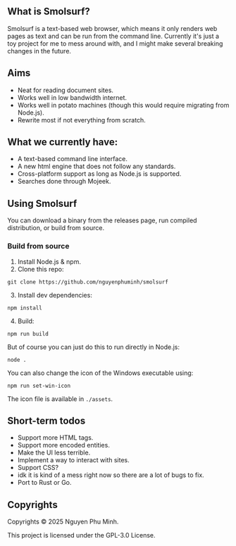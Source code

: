 ## What is Smolsurf?

Smolsurf is a text-based web browser, which means it only renders web pages as text and can be run from the command line. Currently it's just a toy project for me to mess around with, and I might make several breaking changes in the future.

## Aims

* Neat for reading document sites.
* Works well in low bandwidth internet.
* Works well in potato machines (though this would require migrating from Node.js).
* Rewrite most if not everything from scratch.

## What we currently have:

* A text-based command line interface.
* A new html engine that does not follow any standards.
* Cross-platform support as long as Node.js is supported.
* Searches done through Mojeek.

## Using Smolsurf

You can download a binary from the releases page, run compiled distribution, or build from source.

### Build from source

1. Install Node.js & npm.
2. Clone this repo:
```
git clone https://github.com/nguyenphuminh/smolsurf
```
3. Install dev dependencies:
```
npm install
```
4. Build:
```
npm run build
```

But of course you can just do this to run directly in Node.js:
```
node .
```

You can also change the icon of the Windows executable using:
```
npm run set-win-icon
```

The icon file is available in `./assets`.


## Short-term todos

* Support more HTML tags.
* Support more encoded entities.
* Make the UI less terrible.
* Implement a way to interact with sites.
* Support CSS?
* idk it is kind of a mess right now so there are a lot of bugs to fix.
* Port to Rust or Go.

## Copyrights

Copyrights © 2025 Nguyen Phu Minh.

This project is licensed under the GPL-3.0 License.
